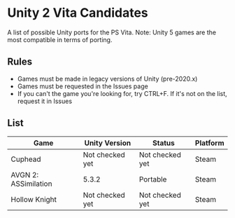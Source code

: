 # Unity 2 Vita Candidates
A list of possible Unity ports for the PS Vita.
Note: Unity 5 games are the most compatible in terms of porting.

## Rules
- Games must be made in legacy versions of Unity (pre-2020.x)
- Games must be requested in the Issues page
- If you can't the game you're looking for, try CTRL+F. If it's not on the list, request it in Issues

## List

| Game                 | Unity Version    | Status              | Platform       |
|----------------------|------------------|---------------------|----------------|
| Cuphead              | Not checked yet  | Not checked yet     | Steam          |
| AVGN 2: ASSimilation | 5.3.2            | Portable            | Steam          |
| Hollow Knight        | Not checked yet  | Not checked yet     | Steam          |
